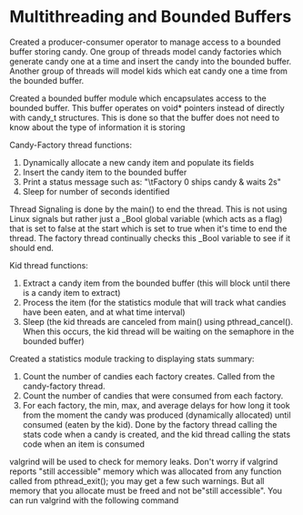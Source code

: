 # Multithreading and Bounded Buffers

Created a producer-consumer operator to manage access to a bounded buffer storing candy. One group of threads model candy factories 
which generate candy one at a time and insert the candy into the bounded buffer. Another group of threads will model kids which eat 
candy one a time from the bounded buffer.

Created a bounded buffer module which encapsulates access to the bounded buffer. This buffer operates on void* pointers
instead of directly with candy_t structures. This is done so that the buffer does not need to know about the type of information it is storing

Candy-Factory thread functions:
1. Dynamically allocate a new candy item and populate its fields
2. Insert the candy item to the bounded buffer
2. Print a status message such as: "\tFactory 0 ships candy & waits 2s"
3. Sleep for number of seconds identified 

Thread Signaling is done by the main() to end the thread. This is not using Linux signals but rather just a _Bool
global variable (which acts as a flag) that is set to false at the start which is set to true when it's time to end the thread. The factory thread continually checks this _Bool variable to see if it should end.

Kid thread functions:
1. Extract a candy item from the bounded buffer (this will block until there is a candy item to extract)
2. Process the item (for the statistics module that will track what candies have been eaten, and at what time interval)
3. Sleep (the kid threads are canceled from main() using pthread_cancel(). When this occurs, the kid thread will be waiting on the semaphore in the bounded buffer)

Created a statistics module tracking to displaying stats summary:
1. Count the number of candies each factory creates. Called from the candy-factory thread.
2. Count the number of candies that were consumed from each factory.
3. For each factory, the min, max, and average delays for how long it took from the moment the candy was
produced (dynamically allocated) until consumed (eaten by the kid). Done by the factory
thread calling the stats code when a candy is created, and the kid thread calling the stats code when an
item is consumed

valgrind will be used to check for memory leaks. Don't worry if valgrind reports "still accessible" memory
which was allocated from any function called from pthread_exit(); you may get a few such warnings. But all
memory that you allocate must be freed and not be"still accessible". You can run valgrind with the
following command
